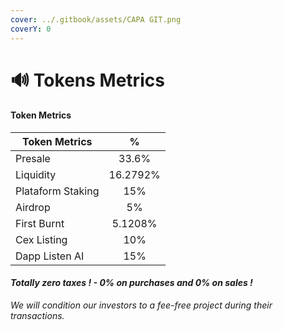 ```yaml
---
cover: ../.gitbook/assets/CAPA GIT.png
coverY: 0
---
```


# 🔊 Tokens Metrics

#### Token Metrics

| Token Metrics     |     %    |
| ----------------- | :------: |
| Presale           |   33.6%  |
| Liquidity         | 16.2792% |
| Plataform Staking |    15%   |
| Airdrop           |    5%    |
| First Burnt       |  5.1208% |
| Cex Listing       |    10%   |
| Dapp Listen AI    |    15%   |

#### _Totally zero taxes ! - 0% on purchases and 0% on sales !_

_We will condition our investors to a fee-free project during their transactions._
